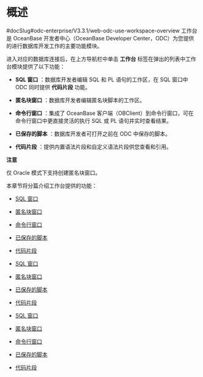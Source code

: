 概述 
=======================
#docSlug#odc-enterprise/V3.3.1/web-odc-use-workspace-overview
工作台是 OceanBase 开发者中心（OceanBase Developer Center，ODC）为您提供的进行数据库开发工作的主要功能模块。

进入对应的数据库连接后，在上方导航栏中单击 **工作台** 标签在弹出的列表中工作台模块提供了以下功能：

* **SQL 窗口** ：数据库开发者编辑 SQL 和 PL 语句的工作区，在 SQL 窗口中 ODC 同时提供 **代码片段** 功能。

  

* **匿名块窗口** ：数据库开发者编辑匿名块脚本的工作区。

  

* **命令行窗口** ：集成了 OceanBase 客户端（OBClient）到命令行窗口，可在命令行窗口中更直接灵活的执行 SQL 或 PL 语句并实时查看结果。

  

* **已保存的脚本** ：数据库开发者可打开之前在 ODC 中保存的脚本。

  

* **代码片段** ：提供内置语法片段和自定义语法片段供您查看和引用。

  



**注意**



仅 Oracle 模式下支持创建匿名块窗口。

本章节将分篇介绍工作台提供的功能：

* [SQL 窗口](../../7.client-odc-user-guide/4.client-odc-use-workspace/2.client-odc-sql-window.md)

  

* [匿名块窗口](../../7.client-odc-user-guide/4.client-odc-use-workspace/3.client-odc-anonymous-block-window.md)

  

* [命令行窗口](../../7.client-odc-user-guide/4.client-odc-use-workspace/4.client-odc-command-line-window.md)

  

* [已保存的脚本](../../7.client-odc-user-guide/4.client-odc-use-workspace/5.client-odc-stored-scripts.md)

  

* [代码片段](../../7.client-odc-user-guide/4.client-odc-use-workspace/6.client-odc-snippet.md)

  






* [SQL 窗口](../../7.client-odc-user-guide/4.client-odc-use-workspace/2.client-odc-sql-window.md)

  

* [匿名块窗口](t1997785.md#topic-1997785)

  

* [已保存的脚本](../../7.client-odc-user-guide/4.client-odc-use-workspace/5.client-odc-stored-scripts.md)

  

* [代码片段](../../7.client-odc-user-guide/4.client-odc-use-workspace/6.client-odc-snippet.md)

  






* [SQL 窗口](../../7.client-odc-user-guide/4.client-odc-use-workspace/2.client-odc-sql-window.md)

  

* [匿名块窗口](../../7.client-odc-user-guide/4.client-odc-use-workspace/3.client-odc-anonymous-block-window.md)

  

* [命令行窗口](../../7.client-odc-user-guide/4.client-odc-use-workspace/4.client-odc-command-line-window.md)

  

* [已保存的脚本](../../7.client-odc-user-guide/4.client-odc-use-workspace/5.client-odc-stored-scripts.md)

  

* [代码片段](../../7.client-odc-user-guide/4.client-odc-use-workspace/6.client-odc-snippet.md)

  



